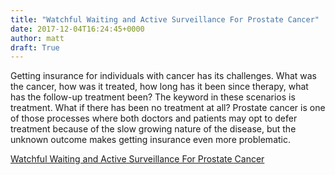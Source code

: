 ```yaml
---
title: "Watchful Waiting and Active Surveillance For Prostate Cancer"
date: 2017-12-04T16:24:45+0000
author: matt
draft: True
---
```

Getting insurance for individuals with cancer has its challenges.  What was the cancer, how was it treated, how long has it been since therapy, what has the follow-up treatment been?  The keyword in these scenarios is treatment.  What if there has been no treatment at all?   Prostate cancer is one of those processes where both doctors and patients may opt to defer treatment because of the slow growing nature of the disease, but the unknown outcome makes getting insurance even more problematic.

[ Watchful Waiting and Active Surveillance For Prostate Cancer ]( http://www.brokerworldmag.com/articles/articles.php?articleid=4368 )
